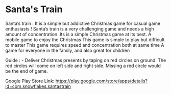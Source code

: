 # Santa's Train
Santa’s train : It is a simple but addictive Christmas game for casual game enthusiasts !
Santa’s train is a very challenging game and needs a high amount of concentration .Its is a simple Christmas game at its best.
A mobile game to enjoy the Christmas
This game is simple to play but difficult to master
This game requires speed and concentration both at same time
A game for everyone in the family, and also great for children

Guide : -
Deliver Christmas presents by taping on red circles on ground. The red circles will come on left side and right side. Missing a red circle would be the end of game.

Google Play Store Link:
https://play.google.com/store/apps/details?id=com.snowflakes.santastrain
